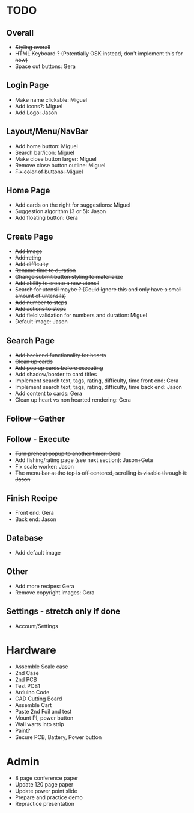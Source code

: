 # TODO

## Overall

* <del>Styling overall
* <del>HTML Keyboard ? (Potentially OSK instead, don't implement this for now)
* Space out buttons: Gera

## Login Page

* Make name clickable: Miguel
* Add icons?: Miguel
* <del>Add Logo: Jason

## Layout/Menu/NavBar

* Add home button: Miguel
* Search bar/icon: Miguel
* Make close button larger: Miguel
* Remove close button outline: Miguel
* <del> Fix color of buttons: Miguel

## Home Page

* Add cards on the right for suggestions: Miguel
* Suggestion algorithm (3 or 5): Jason
* Add floating button: Gera

## Create Page

* <del>Add Image
* <del>Add rating
* <del>Add difficulty
* <del>Rename time to duration
* <del>Change submit button styling to materialize
* <del>Add ability to create a new utensil
* <del>Search for utensil maybe ? (Could ignore this and only have a small amount of untensils)
* <del>Add number to steps
* <del>Add actions to steps
* Add field validation for numbers and duration: Miguel
* <del>Default image: Jason

## Search Page

* <del>Add backend functionality for hearts
* <del>Clean up cards
* <del>Add pop up cards before executing
* Add shadow/border to card titles
* Implement search text, tags, rating, difficulty, time front end: Gera
* Implement search text, tags, rating, difficulty, time back end: Jason
* Add content to cards: Gera
* <del>Clean up heart vs non hearted rendering: Gera

## <del>Follow - Gather

## Follow - Execute
* <del> Turn preheat popup to another timer: Gera
* Add fishing/rating page (see next section): Jason+Geta
* Fix scale worker: Jason
* <del> The menu bar at the top is off centered, scrolling is visable through it: Jason

## Finish Recipe
* Front end: Gera
* Back end: Jason

## Database
* Add default image

## Other
* Add more recipes: Gera
* Remove copyright images: Gera

## Settings - stretch only if done
* Account/Settings

#
# Hardware

* Assemble Scale case
* 2nd Case
* 2nd PCB
* Test PCB1
* Arduino Code
* CAD Cutting Board
* Assemble Cart
* Paste 2nd Foil and test
* Mount PI, power button
* Wall warts into strip
* Paint?
* Secure PCB, Battery, Power button

#
# Admin
* 8 page conference paper
* Update 120 page paper
* Update power point slide
* Prepare and practice demo
* Repractice presentation
